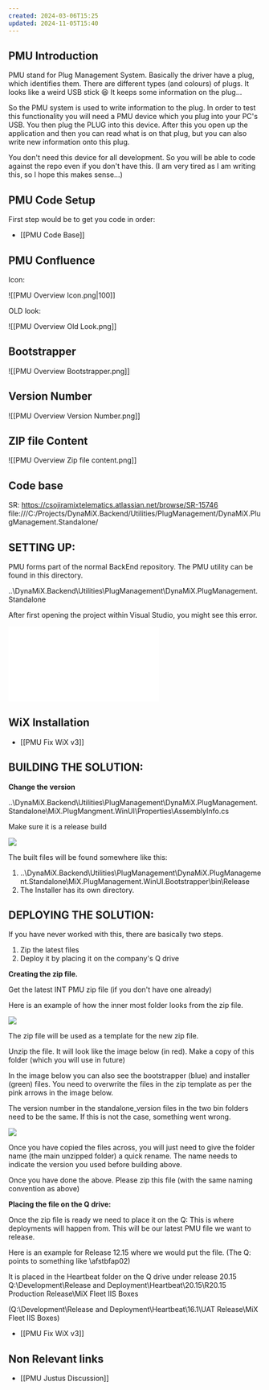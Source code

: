 ```yaml
---
created: 2024-03-06T15:25
updated: 2024-11-05T15:40
---
```


## PMU Introduction

PMU stand for Plug Management System.
Basically the driver have a plug, which identifies them.
There are different types (and colours) of plugs.
It looks like a weird USB stick 😆
It keeps some information on the plug...

So the PMU system is used to write information to the plug.
In order to test this functionality you will need a PMU device which you plug into your PC's USB. You then plug the PLUG into this device.
After this you open up the application and then you can read what is on that plug, but you can also write new information onto this plug.

You don't need this device for all development.
So you will be able to code against the repo even if you don't have this.
(I am very tired as I am writing this, so I hope this makes sense...)

## PMU Code Setup

First step would be to get you code in order:
- [[PMU Code Base]]

## PMU Confluence

Icon: 

![[PMU Overview Icon.png|100]]


OLD look:

![[PMU Overview Old Look.png]]

## Bootstrapper

![[PMU Overview Bootstrapper.png]]

## Version Number

![[PMU Overview Version Number.png]]

## ZIP file Content

![[PMU Overview Zip file content.png]]


## Code base

SR: https://csojiramixtelematics.atlassian.net/browse/SR-15746
file:///C:/Projects/DynaMiX.Backend/Utilities/PlugManagement/DynaMiX.PlugManagement.Standalone/


## SETTING UP:


PMU forms part of the normal BackEnd repository.
The PMU utility can be found in this directory.

..\DynaMiX.Backend\Utilities\PlugManagement\DynaMiX.PlugManagement.Standalone

After first opening the project within Visual Studio, you might see this error.

![](WiXToolNotInstalledError.png.md)

## WiX Installation

- [[PMU Fix WiX v3]]

## BUILDING THE SOLUTION:

**Change the version**

..\DynaMiX.Backend\Utilities\PlugManagement\DynaMiX.PlugManagement.Standalone\MiX.PlugMangment.WinUI\Properties\AssemblyInfo.cs

Make sure it is a release build

![](PMU_BootstrapperBuild.png)

The built files will be found somewhere like  this:

1) ..\DynaMiX.Backend\Utilities\PlugManagement\DynaMiX.PlugManagement.Standalone\MiX.PlugManagement.WinUI.Bootstrapper\bin\Release
2) The Installer has its own directory.

## DEPLOYING THE SOLUTION:

If you have never worked with this, there are basically two steps.
1) Zip the latest files
2) Deploy it by placing it on the company's Q drive

**Creating the zip file.**

Get the latest INT PMU zip file (if you don't have one already)

Here is an example of how the inner most folder looks from the zip file.

![](PMU_Zip_Content.png)

The zip file will be used as a template for the new zip file.

Unzip the file.
It will look like the image below (in red).
Make a copy of this folder (which you will use in future)

In the image below you can also see the bootstrapper (blue) and installer (green) files.
You need to overwrite the files in the zip template as per the pink arrows in the image below.

The version number in the standalone_version files in the two bin folders need to be the same. If this is not the case, something went wrong.

![](PMU_Zip_Compilation.png)

Once you have copied the files across, you will just need to give the folder name (the main unzipped folder) a quick rename. The name needs to indicate the version you used before building above.

Once you have done the above. Please zip this file (with the same naming convention as above)

**Placing the file on the Q drive:**

Once the zip file is ready we need to place it on the Q:
This is where deployments will happen from.
This will be our latest PMU file we want to release.

Here is an example for Release 12.15 where we would put the file.
(The Q: points to something like \\afstbfap02)

It is placed in the Heartbeat folder on the Q drive under release 20.15
Q:\Development\Release and Deployment\Heartbeat\20.15\R20.15 Production Release\MiX Fleet IIS Boxes

(Q:\\Development\\Release and Deployment\\Heartbeat\\16.1\\UAT Release\\MiX Fleet IIS Boxes)


- [[PMU Fix WiX v3]]

## Non Relevant links

- [[PMU Justus Discussion]]